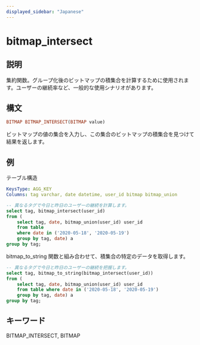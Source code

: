 ```yaml
---
displayed_sidebar: "Japanese"
---
```


# bitmap_intersect

## 説明

集約関数。グループ化後のビットマップの積集合を計算するために使用されます。ユーザーの継続率など、一般的な使用シナリオがあります。

## 構文

```Haskell
BITMAP BITMAP_INTERSECT(BITMAP value)
```

ビットマップの値の集合を入力し、この集合のビットマップの積集合を見つけて結果を返します。

## 例

テーブル構造

```yml
KeysType: AGG_KEY
Columns: tag varchar, date datetime, user_id bitmap bitmap_union
```

```SQL
-- 異なるタグで今日と昨日のユーザーの継続を計算します。
select tag, bitmap_intersect(user_id)
from (
    select tag, date, bitmap_union(user_id) user_id
    from table
    where date in ('2020-05-18', '2020-05-19')
    group by tag, date) a
group by tag;
```

bitmap_to_string 関数と組み合わせて、積集合の特定のデータを取得します。

```SQL
-- 異なるタグで今日と昨日のユーザーの継続を把握します。
select tag, bitmap_to_string(bitmap_intersect(user_id))
from (
    select tag, date, bitmap_union(user_id) user_id
    from table where date in ('2020-05-18', '2020-05-19')
    group by tag, date) a
group by tag;
```

## キーワード

BITMAP_INTERSECT, BITMAP
